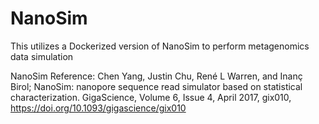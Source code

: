 # NanoSim

This utilizes a Dockerized version of NanoSim to perform metagenomics data simulation

NanoSim Reference:
Chen Yang, Justin Chu, René L Warren, and Inanç Birol; NanoSim: nanopore sequence read simulator based on statistical characterization. GigaScience, Volume 6, Issue 4, April 2017, gix010, https://doi.org/10.1093/gigascience/gix010
